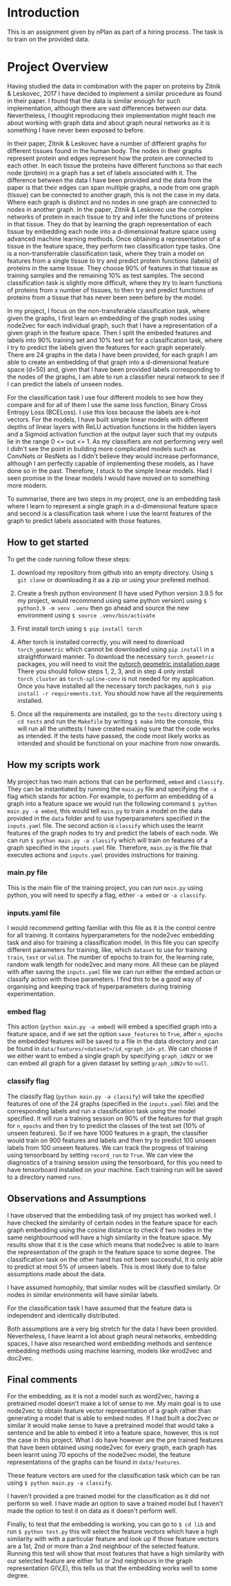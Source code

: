 # Introduction

This is an assignment given by nPlan as part of a hiring process. The
task is to train on the provided data.

# Project Overview

Having studied the data in combination with the paper on proteins
by Zitnik & Leskovec, 2017 I have decided to implement a similar
procedure as found in their paper. I found that the data is 
similar enough for such implementation, although there are vast
differences between our data. Nevertheless, I thought reproducing
their implementation might teach me about working with graph
data and about graph neural networks as it is something I have
never been exposed to before.

In their paper, Zitnik & Leskovec have a number of different graphs
for different tissues found in the human body. The nodes in their
graphs represent protein and edges represent how the protein are
connected to each other. In each tissue the proteins have different
functions so that each node (protein) in a graph has a set of labels
associated with it. The difference between the data I have been 
provided and the data from the paper is that their edges can
span multiple graphs, a node from one graph (tissue) can be 
connected to another graph, this is not the case in my data.
Where each graph is distinct and no nodes in one graph are connected
to nodes in another graph.
In the paper, Zitnik & Leskovec use the complex networks of protein
in each tissue to try and infer the functions of proteins in that
tissue. 
They do that by learning the graph representation of each tissue
by embedding each node into a d-dimensional feature space
using advanced machine learning methods. Once obtaining a representation
of a tissue in the feature space, they perform two classification
type tasks. One is a non-transferrable classification task, where
they train a model on features from a single tissue to try and 
predict protein functions (labels) of proteins in the same tissue.
They choose 90% of features in that tissue as training samples and 
the remaining 10% as test samples. The second classification task
is slightly more difficult, where they try to learn functions
of proteins from x number of tissues, to then try and predict 
functions of proteins from a tissue that has never been seen before
by the model.

In my project, I focus on the non-transferable classification task,
where given the graphs, I first learn an embedding of the graph
nodes using node2vec for each individual graph, such that I have
a representation of a given graph in the feature space. 
Then I split the embeded features and labels into 90% training set 
and 10% test set for a classification task, where I try to predict
the labels given the features for each graph seperately. There are
24 graphs in the data I have been provided, for each graph I am
able to create an embedding of that graph into a d-dimensional feature
space (d=50) and, given that I have been provided labels corresponding
to the nodes of the graphs, I am able to run a classifier neural network
to see if I can predict the labels of unseen nodes.

For the classification task I use four different models to see how they
compare and for all of them I use the same loss function,
Binary Cross Entropy Loss (BCELoss). I use this loss because the
labels are k-hot vectors. For the models, I have built simple
linear models with different depths of linear layers with
ReLU activation functions in the hidden layers and a Sigmoid
activation function at the output layer such that my outputs
lie in the range 0 <= out <= 1. As my classifiers are not
performing very well I didn't see the point in building more 
complicated models such as ConvNets or ResNets as I didn't 
believe they would increase performance, although I am perfectly
capable of implementing these models, as I have done so in the past.
Therefore, I stuck to the simple linear models. Had I seen promise
in the linear models I would have moved on to something more 
modern.

To summarise, there are two steps in my project, one is
an embedding task where I learn to represent a single graph in
a d-dimensional feature space and second is a classification task
where I use the learnt features of the graph to predict labels
associated with those features.


## How to get started

To get the code running follow these steps: 

1) download my repository from github into an empty directory.
Using `$ git clone` or downloading it as a zip or using your
prefered method.

2) Create a fresh python environment (I have used Python version
3.9.5 for my project, would recommend using same python version) using 
`$ python3.9 -m venv .venv` then go ahead and source the new environment
using `$ source .venv/bin/activate`

3) First install torch using `$ pip install torch`

4) After torch is installed correctly, you will need to download
`torch_geometric` which cannot be downloaded using `pip
install` in a straightforward manner.
To download the necessary `torch_geometric` packages, you will
need to visit the
[pytorch geometric installation page](https://pytorch-geometric.readthedocs.io/en/latest/notes/installation.html)
There you should follow steps 1, 2, 3, and in step 4 only install
`torch_cluster` as `torch-spline-conv` is not needed for my application.
Once you have installed all the necessary torch packages, run
`$ pip install -r requirements.txt`. You should now have all
the requirements installed.

5) Once all the requirements are installed, go to the `tests` directory
using `$ cd tests` and run the `Makefile` by writing
`$ make` into the console, this will run all the
unittests I have created making sure that the code works as intended.
If the tests have passed, the code most likely works as intended and 
should be functional on your machine from now onwards.

## How my scripts work

My project has two main actions that can be performed, `embed` and
`classify`. They can be instantiated by running the `main.py` file
and specifying the `-a` flag which stands for action. For example,
to perform an embedding of a graph into a feature space 
we would run the following command `$ python main.py -a embed`, this
would tell `main.py` to train a model on the data provided in the 
`data` folder and to use hyperparameters specified in the `inputs.yaml` 
file. The second action is `classify` which uses the learnt features
of the graph nodes to try and predict the labels of each node.
We can run `$ python main.py -a classify` which will train on features
of a graph specified in the `inputs.yaml` file.
Therefore, `main.py` is the file that executes actions and 
`inputs.yaml` provides instructions for training.

### main.py file

This is the main file of the training project, you can run 
`main.py` using python, you will need to specify a flag, either
`-a embed` or `-a classify`.

### inputs.yaml file

I would recommend getting familiar with this file as it is the 
control centre for all training. It contains hyperparameters for
the node2vec embedding task and also for training a classification
model. In this file you can specify different parameters for training,
like, which `dataset` to use for training `train`, `test` or
`valid`. The number of epochs to train for, the learning rate,
random walk length for node2vec and many more. All these can be
played with after saving the `inputs.yaml` file we can run 
either the embed action or classify action with those parameters.
I find this to be a good way of organising and keeping track of
hyperparameters during training experimentation.

### embed flag

This action (`python main.py -a embed`) will embed a specified 
graph into a 
feature space, and if we set the option `save_features` to `True`,
after `n_epochs` the embedded features will be saved to a file
in the data directory and can be found in 
`data/features/<dataset>/id_<graph_id>.pt`. 
We can choose if we either want to embed a single graph by specifying
`graph_idN2V` or we can embed all graph for a given dataset
by setting `graph_idN2v` to `null`.

### classify flag

The classify flag (`python main.py -a classify`) will take the 
specified features of one of the 24 graphs
(specified in the `inputs.yaml` file) and
the corresponding labels and run a classification task using
the model specified. It will run a training session on 90% of
the features for that graph for `n_epochs` and then try to predict 
the classes of the test set (10% of unseen features). So if we
have 1000 features in a graph, the classifier would train on 900
features and labels and then try to predict 100 unseen labels from
100 unseen features.
We can track the progress of training using tensorboard by setting
`record_run` to `True`. We can view the diagnostics of a training
session using the tensorboard, for this you need to have tensorboard
installed on your machine. Each training run will be saved to a 
directory named `runs`. 

## Observations and Assumptions

I have observed that the embedding task of my project has
worked well. I have checked the similarity of certain nodes
in the feature space for each graph embedding using the cosine
distance to check if two nodes in the same neighbourhood will
have a high similarity in the feature space. My results show
that it is the case which means that node2vec is able to learn
the representation of the graph in the feature space to some
degree. 
The classification task on the other hand has not been successful,
It is only able to predict at most 5% of unseen labels. This
is most likely due to false assumptions made about the data.

I have assumed homophily, that similar nodes will be
classified similarly. Or nodes in similar environments will
have similar labels.

For the classification task I have assumed that the feature
data is independent and identically distributed.

Both assumptions are a very big stretch for the data I have 
been provided. Nevertheless, I have learnt a lot about
graph neural networks, embedding spaces, I have also
researched word embedding methods and sentence embedding methods
using machine learning, models like wrod2vec and doc2vec.

## Final comments

For the embedding, as it is not a model such as word2vec, having
a pretrained model doesn't make a lot of sense to me. My main goal
is to use node2vec to obtain feature vector representation of
a graph rather than
generating a model that is able to embed nodes. If I had 
built a doc2vec or 
similar it would make sense to have a pretrained model that would
take a sentence and be able to embed it into a feature space, 
however, this is not the case in this project. What I do have
however are the pre trained features that have been obtained
using node2vec for every graph, each graph has been learnt using
70 epochs of the node2vec model, the feature 
representations of the graphs can be found in 
`data/features`.

These feature vectors are used for the classification task which can
be ran using `$ python main.py -a classify`.

I haven't provided a pre trained model for the classification
as it did not perform so well. I have made an option to save
a trained model but I haven't made the option to test it on
data as it doesn't perform well. 

Finally, to test that the embedding is working, you can go to
`$ cd lib` and run `$ python test.py` this will select
the feature vectors which have a high similarity with with 
a particular feature and look up if those feature vectors are 
a 1st, 2nd or more than a 2nd neighbour of the selected feature.
Running this test will show that most features that have a 
high similarity with our selected feature are either 1st or 2nd
neighbours in the graph representation G(V,E), this tells us
that the embedding works well to some degree.
